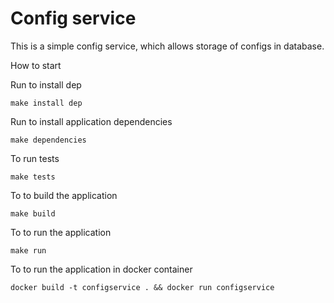 
Config service
==============


This is a simple config service, which allows storage of configs in database.


How to start

Run to install dep

``````````````````
make install dep
``````````````````

Run to install application dependencies


``````````````````
make dependencies
``````````````````

To run tests

``````````````````
make tests
``````````````````

To to build the application

``````````````````
make build
``````````````````

To to run the application

``````````````````
make run
``````````````````

To to run the application in docker container

``````````````````
docker build -t configservice . && docker run configservice
``````````````````
